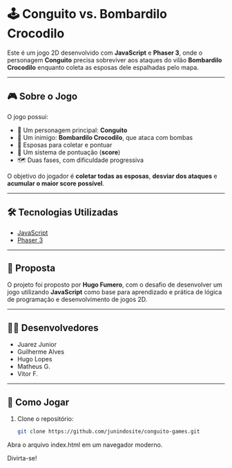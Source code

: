 # 🕹️ Conguito vs. Bombardilo Crocodilo

Este é um jogo 2D desenvolvido com **JavaScript** e **Phaser 3**, onde o personagem **Conguito** precisa sobreviver aos ataques do vilão **Bombardilo Crocodilo** enquanto coleta as esposas dele espalhadas pelo mapa.

---

## 🎮 Sobre o Jogo

O jogo possui:

- 👾 Um personagem principal: **Conguito**  
- 🐊 Um inimigo: **Bombardilo Crocodilo**, que ataca com bombas  
- 💍 Esposas para coletar e pontuar  
- 🧠 Um sistema de pontuação (**score**)  
- 🗺️ Duas fases, com dificuldade progressiva  

O objetivo do jogador é **coletar todas as esposas**, **desviar dos ataques** e **acumular o maior score possível**.

---

## 🛠️ Tecnologias Utilizadas

- [JavaScript](https://developer.mozilla.org/pt-BR/docs/Web/JavaScript)  
- [Phaser 3](https://phaser.io/)

---

## 📘 Proposta

O projeto foi proposto por **Hugo Fumero**, com o desafio de desenvolver um jogo utilizando **JavaScript** como base para aprendizado e prática de lógica de programação e desenvolvimento de jogos 2D.

---

## 👨‍💻 Desenvolvedores

- Juarez Junior  
- Guilherme Alves  
- Hugo Lopes  
- Matheus G.  
- Vitor F.

---

## 📂 Como Jogar

1. Clone o repositório:
   ```bash
   git clone https://github.com/junindosite/conguito-games.git
Abra o arquivo index.html em um navegador moderno.

Divirta-se!
